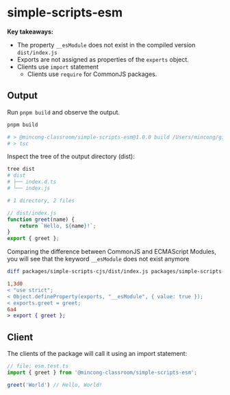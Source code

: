 # simple-scripts-esm

**Key takeaways:**

* The property `__esModule` does not exist in the compiled version `dist/index.js`
* Exports are not assigned as properties of the `experts` object.
* Clients use `import` statement
  * Clients use `require` for CommonJS packages.

## Output

Run `pnpm build` and observe the output.

```sh
pnpm build

# > @mincong-classroom/simple-scripts-esm@1.0.0 build /Users/mincong/github/learning-node/packages/simple-scripts-esm
# > tsc
```

Inspect the tree of the output directory (dist):

```sh
tree dist
# dist
# ├── index.d.ts
# └── index.js

# 1 directory, 2 files
```

```js
// dist/index.js
function greet(name) {
    return `Hello, ${name}!`;
}
export { greet };
```

Comparing the difference between CommonJS and ECMAScript Modules, you will see that the keyword `__esModule` does not exist anymore

```sh
diff packages/simple-scripts-cjs/dist/index.js packages/simple-scripts-esm/dist/index.js
```

```diff
1,3d0
< "use strict";
< Object.defineProperty(exports, "__esModule", { value: true });
< exports.greet = greet;
6a4
> export { greet };
```

## Client

The clients of the package will call it using an import statement:

```ts
// file: esm.test.ts
import { greet } from '@mincong-classroom/simple-scripts-esm';

greet('World') // Hello, World!
```
